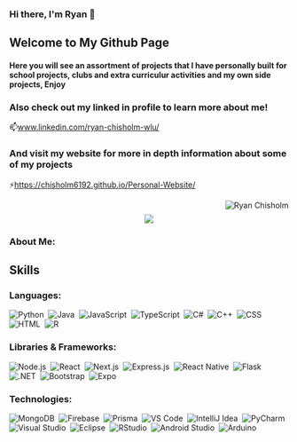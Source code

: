 ### Hi there, I'm Ryan 👋
## Welcome to My Github Page
#### Here you will see an assortment of projects that I have personally built for school projects, clubs and extra curriculur activities and my own side projects, Enjoy


### Also check out my linked in profile to learn more about me!
📫www.linkedin.com/ryan-chisholm-wlu/

### And visit my website for more in depth information about some of my projects ###
⚡https://chisholm6192.github.io/Personal-Website/




<!--
**Chisholm6192/Chisholm6192** is a ✨ _special_ ✨ repository because its `README.md` (this file) appears on your GitHub profile.

Here are some ideas to get you started:

- 🔭 I’m currently working on ...
- 🌱 I’m currently learning ...
- 👯 I’m looking to collaborate on ...
- 🤔 I’m looking for help with ...
- 💬 Ask me about ...
- 📫 How to reach me: ...
- 😄 Pronouns: ...
- ⚡ Fun fact: ...
-->


<img align="right" src="https://visitor-badge.laobi.icu/badge?page_id=HalemoGPA/HalemoGPA" alt="Ryan Chisholm">    
<!-- [![Typing SVG](https://readme-typing-svg.herokuapp.com?center=true&lines=This+is+HalemoGPA;Nice+to+meet+you+%F0%9F%91%8B)](https://git.io/typing-svg)       -->

<h1 align="center">
  <a href="https://git.io/typing-svg">
    <img src="https://readme-typing-svg.herokuapp.com/?lines=I'm+Ryan;Thank+you+for+visiting%F0%9F%91%8B&center=true&size=30">
  </a>
</h1>

### About Me: ###



## Skills ##

### Languages: ###

![Python](https://img.shields.io/badge/Python-3776AB?style=for-the-badge&logo=python&logoColor=white)&nbsp;
![Java](https://img.shields.io/badge/Java-ED8B00?style=for-the-badge&logo=java&logoColor=white)&nbsp;
![JavaScript](https://img.shields.io/badge/JavaScript-323330?style=for-the-badge&logo=javascript&logoColor=F7DF1E)&nbsp;
![TypeScript](https://img.shields.io/badge/TypeScript-007ACC?style=for-the-badge&logo=typescript&logoColor=white)&nbsp;
![C#](https://img.shields.io/badge/C%23-239120?style=for-the-badge&logo=c-sharp&logoColor=white)&nbsp;
![C++](https://img.shields.io/badge/C%2B%2B-00599C?style=for-the-badge&logo=c%2B%2B&logoColor=white)&nbsp;
![CSS](https://img.shields.io/badge/CSS3-1572B6?style=for-the-badge&logo=css3&logoColor=white)&nbsp;
![HTML](https://img.shields.io/badge/HTML5-E34F26?style=for-the-badge&logo=html5&logoColor=white)&nbsp;
![R](https://img.shields.io/badge/R-276DC3?style=for-the-badge&logo=r&logoColor=white)&nbsp;

### Libraries & Frameworks: ###
![Node.js](https://img.shields.io/badge/Node.js-339933?style=for-the-badge&logo=nodedotjs&logoColor=white)&nbsp;
![React](https://img.shields.io/badge/React-20232A?style=for-the-badge&logo=react&logoColor=61DAFB)&nbsp;
![Next.js](https://img.shields.io/badge/next.js-000000?style=for-the-badge&logo=nextdotjs&logoColor=white)&nbsp;
![Express.js](https://img.shields.io/badge/Express.js-000000?style=for-the-badge&logo=express&logoColor=white)&nbsp;
![React Native](https://img.shields.io/badge/React_Native-20232A?style=for-the-badge&logo=react&logoColor=61DAFB)&nbsp;
![Flask](https://img.shields.io/badge/Flask-000000?style=for-the-badge&logo=flask&logoColor=white)&nbsp;
![.NET](https://img.shields.io/badge/.NET-512BD4?style=for-the-badge&logo=dotnet&logoColor=white)&nbsp;
![Bootstrap](https://img.shields.io/badge/Bootstrap-563D7C?style=for-the-badge&logo=bootstrap&logoColor=white)&nbsp;
![Expo](https://img.shields.io/badge/Expo-1B1F23?style=for-the-badge&logo=expo&logoColor=white)&nbsp;

### Technologies: ###
![MongoDB](https://img.shields.io/badge/MongoDB-4EA94B?style=for-the-badge&logo=mongodb&logoColor=white)&nbsp;
![Firebase](https://img.shields.io/badge/firebase-ffca28?style=for-the-badge&logo=firebase&logoColor=black)&nbsp;
![Prisma](https://img.shields.io/badge/Prisma-3982CE?style=for-the-badge&logo=Prisma&logoColor=white)&nbsp;
![VS Code](https://img.shields.io/badge/VSCode-0078D4?style=for-the-badge&logo=visual%20studio%20code&logoColor=white)&nbsp;
![IntelliJ Idea](https://img.shields.io/badge/IntelliJ_IDEA-000000.svg?style=for-the-badge&logo=intellij-idea&logoColor=white)&nbsp;
![PyCharm](https://img.shields.io/badge/PyCharm-000000.svg?&style=for-the-badge&logo=PyCharm&logoColor=white)&nbsp;
![Visual Studio](https://img.shields.io/badge/Visual_Studio-5C2D91?style=for-the-badge&logo=visual%20studio&logoColor=white)&nbsp;
![Eclipse](https://img.shields.io/badge/Eclipse-2C2255?style=for-the-badge&logo=eclipse&logoColor=white)&nbsp;
![RStudio](https://img.shields.io/badge/RStudio-75AADB?style=for-the-badge&logo=RStudio&logoColor=white)&nbsp;
![Android Studio](https://img.shields.io/badge/Android_Studio-3DDC84?style=for-the-badge&logo=android-studio&logoColor=white)&nbsp;
![Arduino](https://img.shields.io/badge/Arduino_IDE-00979D?style=for-the-badge&logo=arduino&logoColor=white)&nbsp;



   
<!--###  <img src="/images/Developer.gif" alt="developer gif"  height="45px">  About Me:
<p align="center">
  <br>
  <br>
  👨‍🎓 Currently pursuing an Honor's Bachelor's of Science in Computer Science, with a minor in business at Wilfrid Laurier University
  <br>
  💻 
  <br>
  📚 
  <br>
  📫 How to reach me 👇
</p>
<p align="center"> <a href="https://www.linkedin.com/in/ryan-chisholm-8639b3239/"><img src="https://img.shields.io/badge/linkedin-%230077B5.svg?&style=for-the-badge&logo=linkedin&logoColor=white" height=23></a> <a href="mailto:RyanChisholmMW@gmail.com"><img src="https://img.shields.io/badge/Gmail-D14836?style=for-the-badge&logo=gmail&logoColor=white" height=23></a></p>
<br>
<h2 align="center">🔥 Languages & Frameworks & Tools & Abilities 🔥</h2><br>
<p align="center">
  <img title="Python" height="25" src="https://camo.githubusercontent.com/94be0a2e5be142925615e5821d97137a930d08fc154962ce43860f1957e6661e/68747470733a2f2f696d672e736869656c64732e696f2f62616467652f507974686f6e2d3337373641423f7374796c653d666f722d7468652d6261646765266c6f676f3d707974686f6e266c6f676f436f6c6f723d7768697465">
  <img title="Java" height="25" src="https://camo.githubusercontent.com/771cc18a712bf9edb0925a86164c34b0d803c4d9177dd4467eff7b777109c723/68747470733a2f2f696d672e736869656c64732e696f2f62616467652f4a6176612d4544384230303f7374796c653d666f722d7468652d6261646765266c6f676f3d6a617661266c6f676f436f6c6f723d7768697465">
<img title="JavaScript" height="25" src="https://img.shields.io/badge/JavaScript-323330?style=for-the-badge&logo=javascript&logoColor=F7DF1E">
  <img title="C#" height="25" src="[https://github.com/yurijserrano/Github-Profile-Readme-Logos/blob/master/programming%20languages/c%23.svg](https://img.shields.io/badge/C%23-239120?style=for-the-badge&logo=c-sharp&logoColor=white)">
  <code><img title="HTML5" height="25" src="images/html5.svg"></code>
  <code><img title="CSS" height="25" src="images/css.svg"></code>
  <code><img title="Javascript" height="25" src="images/javascript.svg"></code>
  <code><img title="JSON" height="25" src="images/json.svg"></code>
  <code><img title="Git" height="25" src="images/git-original.svg"></code>
  <code><img title="GitHub" height="25" src="images/github.svg"></code>
  <code><img title="Visual Studio Code" height="25" src="images/vscode.png"></code>
  <code><img title="Microsoft Visual Studio" height="25" src="images/visualstudio.png"></code>
</p>
<br>

<h2 align="center">⚡ Stats ⚡</h2>
<br>



<p align="center">
<a href="https://github.com/Chisholm6192/">
      <img width=325  src="https://github-readme-stats.vercel.app/api/top-langs/?username=Chisholm6192&hide=c%23,powershell,Mathematica,Ruby,Objective-C,Objective-C%2b%2b,Cuda&title_color=61dafb&text_color=ffffff&icon_color=61dafb&bg_color=20232a&langs_count=8&layout=compact&border_color=61dafb&hide_border=true" />
 </a>
</p>

<hr>
<h2 align="center">💹 Most Popular Repos 💹</h2>
<br>
<p align="center">
<a href="https://github.com/Chisholm6192/LCS App/">
  <img width=300 align="center" src="https://github-readme-stats.vercel.app/api/pin/?username=Chisholm6192&repo=LCS_App&title_color=ffffff&text_color=c9cacc&icon_color=2bbc8a&bg_color=1d1f21" />
</a>   
  
<a href="https://github.com/Chisholm6192/2048-Game/">
  <img width=300 align="center" src="https://github-readme-stats.vercel.app/api/pin/?username=Chisholm6192&repo=2048-Game&title_color=ffffff&text_color=c9cacc&icon_color=2bbc8a&bg_color=1d1f21" />
</a>    

</p>

<hr>-->
<!--<p align="center">
  <a href="https://www.buymeacoffee.com/HalemoGPA" target="_blank" ><img src="https://www.buymeacoffee.com/assets/img/custom_images/orange_img.png" alt="HalemoGPA buy me a coffee" width="230"></a>
</p>

<p  align="center">
<img src="https://visitor-badge.laobi.icu/badge?page_id=HalemoGPA/HalemoGPA" alt="HalemoGPA"/>       
</p>-->

<!---
HalemoGPA/HalemoGPA is a ✨ special ✨ repository because its `README.md` (this file) appears on your GitHub profile.
You can click the Preview link to take a look at your changes.
--->

